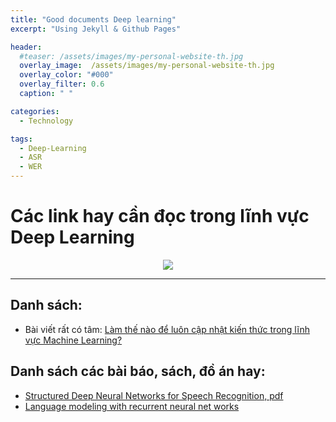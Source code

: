 ```yaml
---
title: "Good documents Deep learning"
excerpt: "Using Jekyll & Github Pages"

header:
  #teaser: /assets/images/my-personal-website-th.jpg
  overlay_image:  /assets/images/my-personal-website-th.jpg
  overlay_color: "#000"
  overlay_filter: 0.6
  caption: " "

categories:
  - Technology

tags:
  - Deep-Learning
  - ASR
  - WER
---
```



# Các link hay cần đọc trong lĩnh vực Deep Learning

<div style="text-align:center"><img src ="https://m.media-amazon.com/images/G/01/mobile-apps/dex/alexa/alexa-skills-kit/asr/asr-lp_block-1._CB499320415_.png" style="max-height: 300px;max-width: 500px;"/></div>

---

## Danh sách:
  - Bài viết rất có tâm: [Làm thế nào để luôn cập nhật kiến thức trong lĩnh vực Machine Learning?](https://viblo.asia/p/question-lam-the-nao-de-luon-cap-nhat-kien-thuc-trong-linh-vuc-machine-learning-maGK7mBxlj2?fbclid=IwAR0di_xjtpLKKCNZu5Gl3PkWRmGmeLczifkJpFi4BsHIOEIpKLgMN7ZtePw)

## Danh sách các bài báo, sách, đồ án hay:
  - [Structured Deep Neural Networks for Speech Recognition, pdf](https://mi.eng.cam.ac.uk/~mjfg/thesis_cw564.pdf)
  - [Language modeling with recurrent neural net works](https://alpopkes.com/files/thesis_APopkes.pdf)
